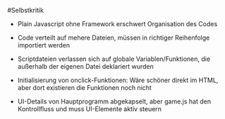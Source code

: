 #Selbstkritik
- Plain Javascript ohne Framework erschwert Organisation des Codes
- Code verteilt auf mehere Dateien, müssen in richtiger Reihenfolge importiert werden
- Scriptdateien verlassen sich auf globale Variablen/Funktionen, die außerhalb der eigenen Datei deklariert wurden
- Initialisierung von onclick-Funktionen: Wäre schöner direkt im HTML, aber dort existieren die Funktionen noch nicht

- UI-Details von Hauptprogramm abgekapselt, aber game.js hat den Kontrollfluss und muss UI-Elemente aktiv steuern 
